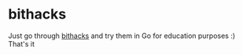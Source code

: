 # bithacks

Just go through [bithacks](https://graphics.stanford.edu/~seander/bithacks.html) and try them in Go for education 
purposes :) That's it